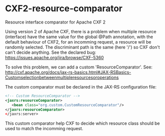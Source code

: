 # CXF2-resource-comparator
Resource interface comparator for Apache CXF 2

Using version 2 of Apache CXF, there is a problem when multiple resource (interface) have the same value for the global @Path annotation, with the default behaviour of CXF2, for an incomming request, a resource will be randomly selected. The discriminant path is the same (here '/') so CXF don't can't decide anything.
See the declared bug: https://issues.apache.org/jira/browse/CXF-5360

To solve this problem, we can add a custom 'ResourceComparator'. See: http://cxf.apache.org/docs/jax-rs-basics.html#JAX-RSBasics-Customselectionbetweenmultipleresourcesoroperations

The custom comparator must be declared in the JAX-RS configuration file:
```xml
<!-- Custom ResourceComparator -->
<jaxrs:resourceComparator>
   <bean class="org.custom.CustomResourceComparator"/>
</jaxrs:resourceComparator>
</jaxrs:server>
```

This custom comparator help CXF to decide which resource class should be used to match the incomming request.
